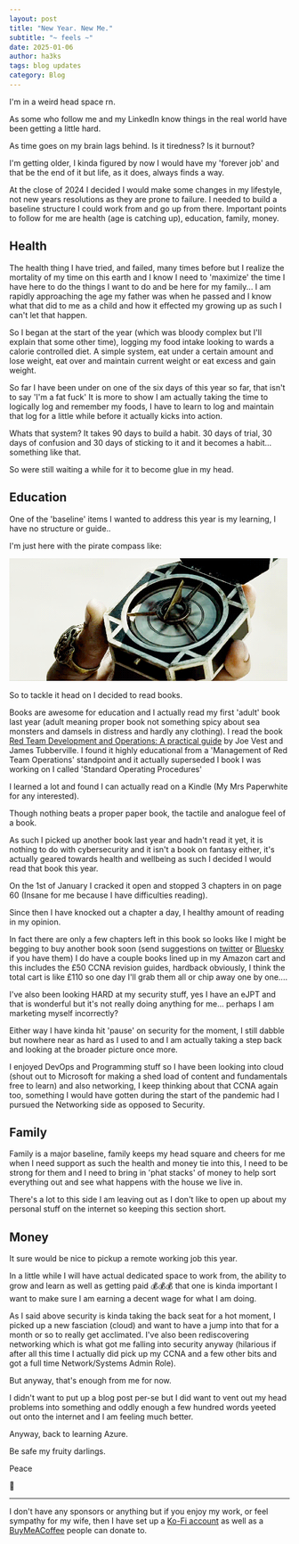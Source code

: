 ```yaml
---
layout: post
title: "New Year. New Me."
subtitle: "~ feels ~"
date: 2025-01-06
author: ha3ks
tags: blog updates
category: Blog
---
```


I'm in a weird head space rn.

As some who follow me and my LinkedIn know things in the real world have been getting a little hard.

As time goes on my brain lags behind. Is it tiredness? Is it burnout?

I'm getting older, I kinda figured by now I would have my 'forever job' and that be the end of it but life, as it does, always finds a way.

At the close of 2024 I decided I would make some changes in my lifestyle, not new years resolutions as they are prone to failure. I needed to build a baseline structure I could work from and go up from there. Important points to follow for me are health (age is catching up), education, family, money.

## Health

The health thing I have tried, and failed, many times before but I realize the mortality of my time on this earth and I know I need to 'maximize' the time I have here to do the things I want to do and be here for my family... I am rapidly approaching the age my father was when he passed and I know what that did to me as a child and how it effected my growing up as such I can't let that happen.

So I began at the start of the year (which was bloody complex but I'll explain that some other time), logging my food intake looking to wards a calorie controlled diet. A simple system, eat under a certain amount and lose weight, eat over and maintain current weight or eat excess and gain weight.

So far I have been under on one of the six days of this year so far, that isn't to say 'I'm a fat fuck' It is more to show I am actually taking the time to logically log and remember my foods, I have to learn to log and maintain that log for a little while before it actually kicks into action.

Whats that system? It takes 90 days to build a habit. 30 days of trial, 30 days of confusion and 30 days of sticking to it and it becomes a habit... something like that.

So were still waiting a while for it to become glue in my head.

## Education

One of the 'baseline' items I wanted to address this year is my learning, I have no structure or guide.. 

I'm just here with the pirate compass like:

[![2](/assets/blog/NewYearNewMe/compass.gif)](/assets/blog/NewYearNewMe/compass.gif)

So to tackle it head on I decided to read books.

Books are awesome for education and I actually read my first 'adult' book last year (adult meaning proper book not something spicy about sea monsters and damsels in distress and hardly any clothing). I read the book [Red Team Development and Operations: A practical guide](https://amzn.eu/d/7tna984) by Joe Vest and James Tubberville. I found it highly educational from a 'Management of Red Team Operations' standpoint and it actually superseded I book I was working on I called 'Standard Operating Procedures'

I learned a lot and found I can actually read on a Kindle (My Mrs Paperwhite for any interested).

Though nothing beats a proper paper book, the tactile and analogue feel of a book.

As such I picked up another book last year and hadn't read it yet, it is nothing to do with cybersecurity and it isn't a book on fantasy either, it's actually geared towards health and wellbeing as such I decided I would read that book this year. 

On the 1st of January I cracked it open and stopped 3 chapters in on page 60 (Insane for me because I have difficulties reading).

Since then I have knocked out a chapter a day, I healthy amount of reading in my opinion.

In fact there are only a few chapters left in this book so looks like I might be begging to buy another book soon (send suggestions on [twitter](https://x.com/ha3ks) or [Bluesky](https://bsky.app/profile/ha3ks.com) if you have them) I do have a couple books lined up in my Amazon cart and this includes the £50 CCNA revision guides, hardback obviously, I think the total cart is like £110 so one day I'll grab them all or chip away one by one....

I've also been looking HARD at my security stuff, yes I have an eJPT and that is wonderful but it's not really doing anything for me... perhaps I am marketing myself incorrectly?

Either way I have kinda hit 'pause' on security for the moment, I still dabble but nowhere near as hard as I used to and I am actually taking a step back and looking at the broader picture once more.

I enjoyed DevOps and Programming stuff so I have been looking into cloud (shout out to Microsoft for making a shed load of content and fundamentals free to learn) and also networking, I keep thinking about that CCNA again too, something I would have gotten during the start of the pandemic had I pursued the Networking side as opposed to Security.

## Family

Family is a major baseline, family keeps my head square and cheers for me when I need support as such the health and money tie into this, I need to be strong for them and I need to bring in 'phat stacks' of money to help sort everything out and see what happens with the house we live in.

There's a lot to this side I am leaving out as I don't like to open up about my personal stuff on the internet so keeping this section short.

## Money

It sure would be nice to pickup a remote working job this year.

In a little while I will have actual dedicated space to work from, the ability to grow and learn as well as getting paid 💰💰💰 that one is kinda important I want to make sure I am earning a decent wage for what I am doing.

As I said above security is kinda taking the back seat for a hot moment, I picked up a new fasciation (cloud) and want to have a jump into that for a month or so to really get acclimated. I've also been rediscovering networking which is what got me falling into security anyway (hilarious if after all this time I actually did pick up my CCNA and a few other bits and got a full time Network/Systems Admin Role).

But anyway, that's enough from me for now.

I didn't want to put up a blog post per-se but I did want to vent out my head problems into something and oddly enough a few hundred words yeeted out onto the internet and I am feeling much better.

Anyway, back to learning Azure.

Be safe my fruity darlings.

Peace

🤙

-------

I don't have any sponsors or anything but if you enjoy my work, or feel sympathy for my wife, then I have set up a [Ko-Fi account](https://ko-fi.com/ha3ks) as well as a [BuyMeACoffee](https://www.buymeacoffee.com/ha3ks) people can donate to.